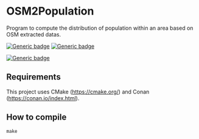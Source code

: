 # OSM2Population

Program to compute the distribution of population within an area based on OSM extracted datas.

[![Generic badge](https://img.shields.io/badge/C++-17-blue.svg?style=flat&logo=c%2B%2B)](https://en.cppreference.com/w/cpp/17)
[![Generic badge](https://img.shields.io/badge/CMake-3.12+-blue.svg?style=flat&logo=cmake)]()

[![Generic badge](https://img.shields.io/badge/license-Boost%20Software%20License-blue)](https://www.boost.org/users/license.html)

## Requirements

This project uses CMake (https://cmake.org/) and Conan (https://conan.io/index.html).

## How to compile

	make


